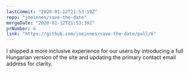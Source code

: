 ```yaml
---
lastCommit: "2020-01-12T21:53:19Z"
repo: "joeinnes/save-the-date"
mergeDate: "2020-01-12T21:53:39Z"
prNumber: 6
link: "https://github.com/joeinnes/save-the-date/pull/6"
---
```


I shipped a more inclusive experience for our users by introducing a full Hungarian version of the site and updating the primary contact email address for clarity.